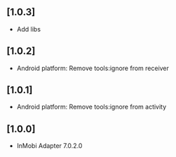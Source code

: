 ## [1.0.3] 
- Add libs

## [1.0.2] 
- Android platform: Remove tools:ignore from receiver

## [1.0.1] 
- Android platform: Remove tools:ignore from activity

## [1.0.0] 
- InMobi Adapter 7.0.2.0